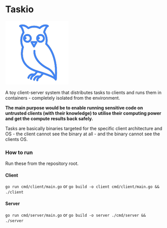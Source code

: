 # Taskio

![logo](assets/logo_small.png)

A toy client-server system that distributes tasks to clients and runs them in containers - completely isolated from the
environment.

**The main purpose would be to enable running sensitive code on untrusted clients (with their knowledge) to utilise
their computing power and get the compute results back safely.**

Tasks are basically binaries targeted for the specific client architecture and OS - the client cannot see the binary at
all - and the binary cannot see the clients OS.

### How to run

Run these from the repository root.

#### Client

`go run cmd/client/main.go` or `go build -o client cmd/client/main.go && ./client`

#### Server

`go run cmd/server/main.go` or `go build -o server ./cmd/server && ./server`
